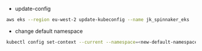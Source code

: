 * update-config

```bash
aws eks --region eu-west-2 update-kubeconfig --name jk_spinnaker_eks
```

* change default namespace

```bash
kubectl config set-context --current --namespace=<new-default-namespace>
```


